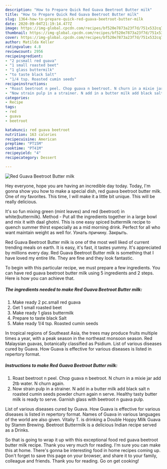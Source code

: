 ```yaml
---
description: "How to Prepare Quick Red Guava Beetroot Butter milk"
title: "How to Prepare Quick Red Guava Beetroot Butter milk"
slug: 1364-how-to-prepare-quick-red-guava-beetroot-butter-milk
date: 2020-09-04T21:19:14.477Z
image: https://img-global.cpcdn.com/recipes/bf520e7873a23f7d/751x532cq70/red-guava-beetroot-butter-milk-recipe-main-photo.jpg
thumbnail: https://img-global.cpcdn.com/recipes/bf520e7873a23f7d/751x532cq70/red-guava-beetroot-butter-milk-recipe-main-photo.jpg
cover: https://img-global.cpcdn.com/recipes/bf520e7873a23f7d/751x532cq70/red-guava-beetroot-butter-milk-recipe-main-photo.jpg
author: Matilda Keller
ratingvalue: 4.8
reviewcount: 2956
recipeingredient:
- "2 pcsmall red guava"
- "1 small roasted beet"
- "1 glass buttermilk"
- "to taste black Salt"
- "1/4 tsp. Roasted cumin seeds"
recipeinstructions:
- "Roast beetroot n peel. Chop guava n beetroot. N churn in a mixie jar add 2tb water. N churn again."
- "Now strain pulp in a strainer. N add in a butter milk add black salt n roasted cumin seeds powder churn again n serve. Healthy tasty butter milk is ready to serve. Garnish glass with beetroot n guava pulp."
categories:
- Recipe
tags:
- red
- guava
- beetroot

katakunci: red guava beetroot 
nutrition: 163 calories
recipecuisine: American
preptime: "PT15M"
cooktime: "PT41M"
recipeyield: "4"
recipecategory: Dessert

---
```



![Red Guava Beetroot Butter milk](https://img-global.cpcdn.com/recipes/bf520e7873a23f7d/751x532cq70/red-guava-beetroot-butter-milk-recipe-main-photo.jpg)

Hey everyone, hope you are having an incredible day today. Today, I'm gonna show you how to make a special dish, red guava beetroot butter milk. One of my favorites. This time, I will make it a little bit unique. This will be really delicious.

It&#39;s so fun mixing green (mint leaves) and red (beetroot) in white(buttermilk). Method - Put all the ingredients together in a large bowl and mix it with daal ghotni. This is one easy spiced buttermilk recipe to quench summer thirst especially as a mid morning drink. Perfect for all who want maintain weight as well for. Узнать причину. Закрыть.

Red Guava Beetroot Butter milk is one of the most well liked of current trending meals on earth. It is easy, it's fast, it tastes yummy. It's appreciated by millions every day. Red Guava Beetroot Butter milk is something that I have loved my entire life. They are fine and they look fantastic.


To begin with this particular recipe, we must prepare a few ingredients. You can have red guava beetroot butter milk using 5 ingredients and 2 steps. Here is how you can achieve that.

<!--inarticleads1-->

##### The ingredients needed to make Red Guava Beetroot Butter milk:

1. Make ready 2 pc.small red guava
1. Get 1 small roasted beet
1. Make ready 1 glass buttermilk
1. Prepare to taste black Salt
1. Make ready 1/4 tsp. Roasted cumin seeds


In tropical regions of Southeast Asia, the trees may produce fruits multiple times a year, with a peak season in the northeast monsoon season. Red Malaysian guavas, botanically classified as Psidium. List of various diseases cured by Guava. How Guava is effective for various diseases is listed in repertory format. 

<!--inarticleads2-->

##### Instructions to make Red Guava Beetroot Butter milk:

1. Roast beetroot n peel. Chop guava n beetroot. N churn in a mixie jar add 2tb water. N churn again.
1. Now strain pulp in a strainer. N add in a butter milk add black salt n roasted cumin seeds powder churn again n serve. Healthy tasty butter milk is ready to serve. Garnish glass with beetroot n guava pulp.


List of various diseases cured by Guava. How Guava is effective for various diseases is listed in repertory format. Names of Guava in various languages of the world are also given. Vitaliy T. is drinking a Double Hoppy Milk Guava by Stamm Brewing. Beetroot Buttermilk is a delicious Indian recipe served as a Drinks. 

So that is going to wrap it up with this exceptional food red guava beetroot butter milk recipe. Thank you very much for reading. I'm sure you can make this at home. There's gonna be interesting food in home recipes coming up. Don't forget to save this page on your browser, and share it to your family, colleague and friends. Thank you for reading. Go on get cooking!

